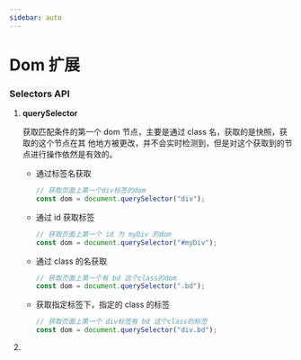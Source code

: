 ```yaml
---
sidebar: auto
---
```


# Dom 扩展

### Selectors API

1. **querySelector**

   获取匹配条件的第一个 dom 节点，主要是通过 class 名，获取的是快照，获取的这个节点在其
   他地方被更改，并不会实时检测到，但是对这个获取到的节点进行操作依然是有效的。

   - 通过标签名获取

     ```js
     // 获取页面上第一个div标签的dom
     const dom = document.querySelector("div");
     ```

   - 通过 id 获取标签

     ```js
     // 获取页面上第一个 id 为 myDiv 的dom
     const dom = document.querySelector("#myDiv");
     ```

   - 通过 class 的名获取

     ```js
     // 获取页面上第一个有 bd 这个class的dom
     const dom = document.querySelector(".bd");
     ```

   - 获取指定标签下，指定的 class 的标签

     ```js
     // 获取页面上第一个 div标签有 bd 这个class的标签
     const dom = document.querySelector("div.bd");
     ```

2.
